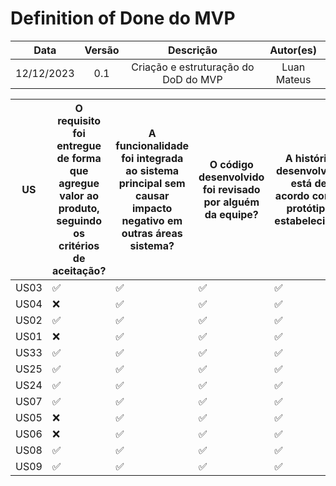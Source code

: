 # Definition of Done do MVP

|    Data    | Versão |                             Descrição                              |  Autor(es)   |
| :--------: | :----: | :----------------------------------------------------------------: | :----------: |
| 12/12/2023 |  0.1   | Criação e estruturação do DoD do MVP | Luan Mateus |


| US | O requisito foi entregue de forma que agregue valor ao produto, seguindo os critérios de aceitação? | A funcionalidade foi integrada ao sistema principal sem causar impacto negativo em outras áreas sistema? | O código desenvolvido foi revisado por alguém da equipe? | A história desenvolvida está de acordo com o protótipo estabelecido? | O PO revisou e aprovou a funcionalidade implementada? |
| --- | --- | --- | --- | --- | --- |
| US03 | ✅ | ✅ | ✅ | ✅ | ✅ |
| US04 | ❌ | ✅ | ✅ | ✅ | ✅ |
| US02 | ✅ | ✅ | ✅ | ✅ | ✅ |
| US01 | ❌ | ✅ | ✅ | ✅ | ✅ |
| US33 | ✅ | ✅ | ✅ | ✅ | ✅ |
| US25 | ✅ | ✅ | ✅ | ✅ | ✅ |
| US24 | ✅ | ✅ | ✅ | ✅ | ✅ |
| US07 | ✅ | ✅ | ✅ | ✅ | ✅ |
| US05 | ❌ | ✅ | ✅ | ✅ | ✅ |
| US06 | ❌ | ✅ | ✅ | ✅ | ✅ |
| US08 | ✅ | ✅ | ✅ | ✅ | ✅ |
| US09 | ✅ | ✅ | ✅ | ✅ | ✅ |